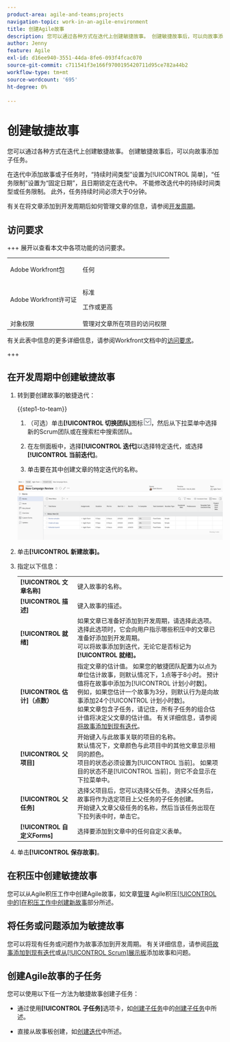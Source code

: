```yaml
---
product-area: agile-and-teams;projects
navigation-topic: work-in-an-agile-environment
title: 创建Agile故事
description: 您可以通过各种方式在迭代上创建敏捷故事。 创建敏捷故事后，可以向故事添加子任务。
author: Jenny
feature: Agile
exl-id: d16ee940-3551-44da-8fe6-093f4fcac070
source-git-commit: c711541f3e166f9700195420711d95ce782a44b2
workflow-type: tm+mt
source-wordcount: '695'
ht-degree: 0%

---
```


# 创建敏捷故事

您可以通过各种方式在迭代上创建敏捷故事。 创建敏捷故事后，可以向故事添加子任务。

在迭代中添加故事或子任务时，“持续时间类型”设置为[!UICONTROL 简单]，“任务限制”设置为“固定日期”，且日期锁定在迭代中。 不能修改迭代中的持续时间类型或任务限制。 此外，任务持续时间必须大于0分钟。

有关在将文章添加到开发周期后如何管理文章的信息，请参阅[开发周期](../../agile/use-scrum-in-an-agile-team/iterations/iterations.md)。

## 访问要求

+++ 展开以查看本文中各项功能的访问要求。

<table style="table-layout:auto"> 
 <col> 
 </col> 
 <col> 
 </col> 
 <tbody> 
  <tr> 
   <td role="rowheader">Adobe Workfront包</td> 
   <td> <p>任何</p> </td> 
  </tr> 
  <tr> 
   <td role="rowheader">Adobe Workfront许可证</td> 
   <td> <p>标准</p> 
   <p>工作或更高</p> </td> 
  </tr>
  <tr> 
   <td role="rowheader">对象权限</td> 
   <td>管理对文章所在项目的访问权限 </td> 
  </tr> 
 </tbody> 
</table>

有关此表中信息的更多详细信息，请参阅Workfront文档中的[访问要求](/help/quicksilver/administration-and-setup/add-users/access-levels-and-object-permissions/access-level-requirements-in-documentation.md)。

+++

## 在开发周期中创建敏捷故事

1. 转到要创建故事的敏捷迭代：

   {{step1-to-team}}

   1. （可选）单击&#x200B;**[!UICONTROL 切换团队]**&#x200B;图标![切换团队图标](assets/switch-team-icon.png)，然后从下拉菜单中选择新的Scrum团队或在搜索栏中搜索团队。

   1. 在左侧面板中，选择&#x200B;**[!UICONTROL 迭代]**&#x200B;以选择特定迭代，或选择&#x200B;**[!UICONTROL 当前迭代]**。
   1. 单击要在其中创建文章的特定迭代的名称。

   ![将新故事添加到迭代](assets/iteration-stories-list.png)

1. 单击&#x200B;**[!UICONTROL 新建故事]。**
1. 指定以下信息：

   <table style="table-layout:auto">
    <col>
    <col>
    <tbody>
     <tr>
      <td role="rowheader"><strong>[!UICONTROL 文章名称]</strong></td>
      <td>键入故事的名称。</td>
     </tr>
     <tr>
      <td role="rowheader"><strong>[!UICONTROL 描述]</strong></td>
      <td>键入故事的描述。</td>
     </tr>
     <tr>
      <td role="rowheader"><strong>[!UICONTROL 就绪]</strong></td>
      <td>如果文章已准备好添加到开发周期，请选择此选项。 选择此选项时，它会向用户指示哪些积压中的文章已准备好添加到开发周期。<br>可以将故事添加到迭代，无论它是否标记为<strong>[!UICONTROL 就绪]。</strong></td>
     </tr>
     <tr>
      <td role="rowheader"><strong>[!UICONTROL 估计]（点数）</strong></td>
      <td>指定文章的估计值。 如果您的敏捷团队配置为以点为单位估计故事，则默认情况下，1点等于8小时。 预计值将在故事中添加为[!UICONTROL 计划小时数]。<br>例如，如果您估计一个故事为3分，则默认行为是向故事添加24个[!UICONTROL 计划小时数]。<br>如果文章包含子任务，请记住，所有子任务的组合估计值将决定父文章的估计值。 有关详细信息，请参阅<a href="../../agile/use-scrum-in-an-agile-team/iterations/add-stories-to-existing-iteration.md" class="MCXref xref">将故事添加到现有迭代</a>。</td>
     </tr>
     <tr>
      <td role="rowheader"><strong>[!UICONTROL 父项目]</strong></td>
      <td>开始键入与此故事关联的项目的名称。<br>默认情况下，文章颜色与此项目中的其他文章显示相同的颜色。<br>项目的状态必须设置为[!UICONTROL 当前]。 如果项目的状态不是[!UICONTROL 当前]，则它不会显示在下拉菜单中。</td>
     </tr>
     <tr>
      <td role="rowheader"><strong>[!UICONTROL 父任务]</strong></td>
      <td>选择父项目后，您可以选择父任务。 选择父任务后，故事将作为选定项目上父任务的子任务创建。<br>开始键入文章父级任务的名称，然后当该任务出现在下拉列表中时，单击它。</td>
     </tr>
     <tr>
      <td role="rowheader"><strong>[!UICONTROL 自定义Forms]</strong></td>
      <td>选择要添加到文章中的任何自定义表单。</td>
     </tr>
    </tbody>
   </table>

1. 单击&#x200B;**[!UICONTROL 保存故事]**。

## 在积压中创建敏捷故事

您可以从Agile积压工作中创建Agile故事，如文章[管理](../../agile/work-in-an-agile-environment/manage-the-agile-backlog.md#creating-new-stories) Agile积压[[!UICONTROL 中的]在积压工作中创建新故事](../../agile/work-in-an-agile-environment/manage-the-agile-backlog.md)部分所述。

## 将任务或问题添加为敏捷故事

您可以将现有任务或问题作为故事添加到开发周期。 有关详细信息，请参阅[将故事添加到现有迭代](../../agile/use-scrum-in-an-agile-team/iterations/add-stories-to-existing-iteration.md)或[从[!UICONTROL Scrum]展示板](../../agile/use-scrum-in-an-agile-team/scrum-board/add-story-from-scrum-board.md)添加故事和问题。

## 创建Agile故事的子任务

您可以使用以下任一方法为敏捷故事创建子任务：

* 通过使用&#x200B;**[!UICONTROL 子任务]**&#x200B;选项卡，如[创建子任务](../../manage-work/tasks/create-tasks/create-subtasks.md#creating-subtasks)中的[创建子任务](../../manage-work/tasks/create-tasks/create-subtasks.md)中所述。

* 直接从故事板创建，如[创建迭代](../../agile/use-scrum-in-an-agile-team/iterations/create-an-iteration.md)中所述。
